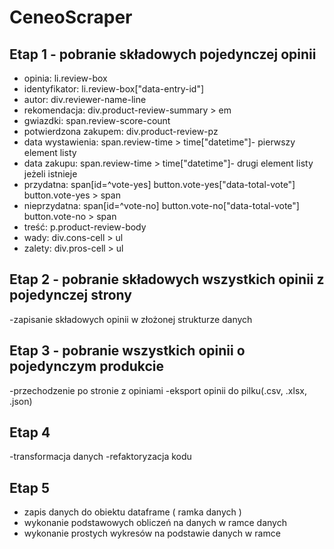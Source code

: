 # CeneoScraper
## Etap 1 - pobranie składowych pojedynczej opinii
- opinia: li.review-box
- identyfikator: li.review-box["data-entry-id"]
- autor: div.reviewer-name-line
- rekomendacja: div.product-review-summary > em
- gwiazdki: span.review-score-count
- potwierdzona zakupem: div.product-review-pz
- data wystawienia: span.review-time > time["datetime"]- pierwszy element listy
- data zakupu: span.review-time > time["datetime"]- drugi element listy jeżeli istnieje
- przydatna: span[id=^vote-yes]
             button.vote-yes["data-total-vote"]
             button.vote-yes > span
- nieprzydatna: span[id=^vote-no]
             button.vote-no["data-total-vote"]
             button.vote-no > span
- treść: p.product-review-body
- wady: div.cons-cell > ul
- zalety: div.pros-cell > ul
## Etap 2 - pobranie składowych wszystkich opinii z pojedynczej strony
-zapisanie składowych opinii w złożonej strukturze danych 
## Etap 3 - pobranie wszystkich opinii o pojedynczym produkcie 
-przechodzenie po stronie z opiniami
-eksport opinii do pilku(.csv, .xlsx, .json)
## Etap 4 
-transformacja danych
-refaktoryzacja kodu
## Etap 5
- zapis danych do obiektu dataframe ( ramka danych )
- wykonanie podstawowych obliczeń na danych w ramce danych
- wykonanie prostych wykresów na podstawie danych w ramce


